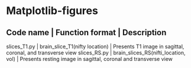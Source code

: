 # Matplotlib-figures

## Code name | Function format | Description <br />
slices_T1.py | brain_slice_T1(nifty location) | Presents T1 image in sagittal, coronal, and transverse view
slices_RS.py | brain_slices_RS(nifti_location, vol) | Presents resting image in sagittal, coronal and transverse view
